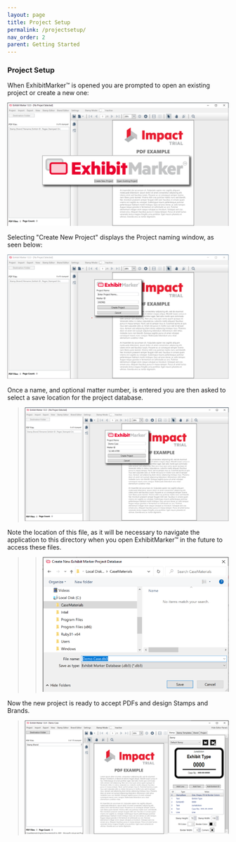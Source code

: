 ```yaml
---
layout: page
title: Project Setup
permalink: /projectsetup/
nav_order: 2
parent: Getting Started
---
```


### Project Setup

When ExhibitMarker&trade; is opened you are prompted to open an existing project or create a new one:

 <!-- > ![Screen grab of User Interface starting view](user_interface/user_interface_assets/UserInterface_01_Start.png) -->

![test screen grab](../../assets/user_interface_assets/UserInterface_01_Start.png)

Selecting "Create New Project" displays the Project naming window, as seen below:

 <!-- > ![Screen grab of User Interface Project Name window](/user_interface/user_interface_assets/UserInterface_02_CreateNewProject.png) -->

 ![test screen grab](../../assets/user_interface_assets/UserInterface_02_CreateNewProject.png)

Once a name, and optional matter number, is entered you are then asked to select a save location for the project database.  

> ![Screen grab of User Interface name and ID](../../assets/user_interface_assets/UserInterface_03_NameAndID.png)

Note the location of this file, as it will be necessary to navigate the application to this directory when you open ExhibitMarker&trade; in the future to access these files.

> > ![screen grab of User Interface save location](../../assets/user_interface_assets/UserInterface_04_ProjectDatabaseSaveLocation.png)

Now the new project is ready to accept PDFs and design Stamps and Brands.

> ![Screen Grab - Initial New Project View with Stamp Editor](../../assets/user_interface_assets/UserInterface_Menu_10_NewProjectReady.png)